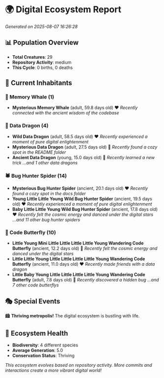 # 🌍 Digital Ecosystem Report
*Generated on 2025-08-07 16:26:28*

## 📊 Population Overview
- **Total Creatures**: 29
- **Repository Activity**: medium
- **This Cycle**: 0 births, 0 deaths

## 👥 Current Inhabitants

### 🐋 Memory Whale (1)
- **Mysterious Memory Whale** (adult, 59.8 days old) ❤️
  *Recently connected with the ancient wisdom of the codebase*

### 🐉 Data Dragon (4)
- **Wild Data Dragon** (adult, 58.5 days old) ❤️
  *Recently experienced a moment of pure digital enlightenment*
- **Mysterious Data Dragon** (adult, 27.5 days old) 💚
  *Recently found a cozy spot in the README folder*
- **Ancient Data Dragon** (young, 15.0 days old) 💚
  *Recently learned a new trick*
  *...and 1 other data dragons*

### 🕷️ Bug Hunter Spider (14)
- **Mysterious Bug Hunter Spider** (ancient, 20.1 days old) ❤️
  *Recently found a cozy spot in the docs folder*
- **Young Little Little Young Wild Bug Hunter Spider** (ancient, 19.5 days old) ❤️
  *Recently experienced a moment of pure digital enlightenment*
- **Baby Little Little Young Wild Bug Hunter Spider** (ancient, 17.8 days old) ❤️
  *Recently felt the cosmic energy and danced under the digital stars*
  *...and 11 other bug hunter spiders*

### 🦋 Code Butterfly (10)
- **Little Young Mini Little Little Little Little Young Wandering Code Butterfly** (ancient, 12.2 days old) 💛
  *Recently felt the cosmic energy and danced under the digital stars*
- **Little Little Young Little Little Little Little Young Wandering Code Butterfly** (ancient, 11.0 days old) ❤️
  *Recently made friends with a data dragon*
- **Little Baby Young Little Little Little Little Young Wandering Code Butterfly** (adult, 7.8 days old) 💚
  *Recently discovered a hidden bug*
  *...and 7 other code butterflys*

## 🎭 Special Events

🏙️ **Thriving metropolis!** The digital ecosystem is bustling with life.

## 🔬 Ecosystem Health
- **Biodiversity**: 4 different species
- **Average Generation**: 5.0
- **Conservation Status**: Thriving

*This ecosystem evolves based on repository activity. More commits and interactions create a more vibrant digital world!*